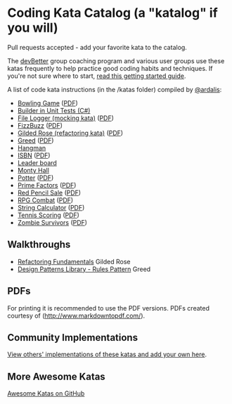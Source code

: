 Coding Kata Catalog (a "katalog" if you will)
=============================================

Pull requests accepted - add your favorite kata to the catalog.

The [devBetter](https://devbetter.com?utm_source=github-kata-catalog&utm_medium=web) group coaching program and various user groups use these katas frequently to help practice good coding habits and techniques. If you're not sure where to start, [read this getting started guide](GettingStarted.md).

A list of code kata instructions (in the /katas folder) compiled by [@ardalis](http://twitter.com/ardalis):

- [Bowling Game](katas/Bowling%20Game.md) ([PDF](katas/Bowling%20Game.pdf))
- [Builder in Unit Tests (C#)](https://github.com/ardalis/BuilderTestSample)
- [File Logger (mocking kata)](katas/File%20Logger.md) ([PDF](katas/File%20Logger.pdf))
- [FizzBuzz](katas/FizzBuzz.md) ([PDF](katas/FizzBuzz.pdf))
- [Gilded Rose (refactoring kata)](katas/Gilded%20Rose.md)  ([PDF](katas/Gilded%20Rose.pdf))
- [Greed](katas/Greed.md) ([PDF](katas/Greed.pdf))
- [Hangman](katas/Hangman.md)
- [ISBN](katas/ISBN.md) ([PDF](katas/ISBN.pdf))
- [Leader board](katas/Leaderboard.md)
- [Monty Hall](katas/Monty%20Hall.md)
- [Potter](katas/Potter.md) ([PDF](katas/Potter.pdf))
- [Prime Factors](katas/Prime%20Factors.md)  ([PDF](katas/Prime%20Factors.pdf))
- [Red Pencil Sale](katas/Red%20Pencil%20Sale.md) ([PDF](katas/Red%20Pencil%20Sale.pdf))
- [RPG Combat](katas/RPG%20Combat.md)  ([PDF](katas/RPG%20Combat.pdf))
- [String Calculator](<katas/String%20Calculator.md>) ([PDF](katas/String%20Calculator.pdf))
- [Tennis Scoring](katas/Tennis%20Scoring.md) ([PDF](katas/Tennis%20Scoring.pdf))
- [Zombie Survivors](katas/Zombie%20Survivors.md)  ([PDF](katas/Zombie%20Survivors.pdf))

## Walkthroughs

- [Refactoring Fundamentals](https://www.pluralsight.com/courses/refactoring-fundamentals) Gilded Rose
- [Design Patterns Library - Rules Pattern](https://www.pluralsight.com/courses/patterns-library) Greed

## PDFs

For printing it is recommended to use the PDF versions. PDFs created courtesy of (http://www.markdowntopdf.com/).

## Community Implementations

[View others' implementations of these katas and add your own here](IMPLEMENTATIONS.md).

## More Awesome Katas

[Awesome Katas on GitHub](https://github.com/gamontal/awesome-katas#awesome-katas-)
